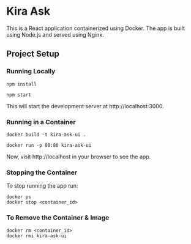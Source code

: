 # Kira Ask

This is a React application containerized using Docker. The app is built using Node.js and served using Nginx.

## Project Setup
### Running Locally
```shell
npm install
```
```shell
npm start
```

This will start the development server at http://localhost:3000.

### Running in a Container
```shell
docker build -t kira-ask-ui .
```
```shell
docker run -p 80:80 kira-ask-ui
```

Now, visit http://localhost in your browser to see the app.

### Stopping the Container
To stop running the app run:
```shell
docker ps
docker stop <container_id>
```

### To Remove the Container & Image
```shell
docker rm <container_id>
docker rmi kira-ask-ui
```
